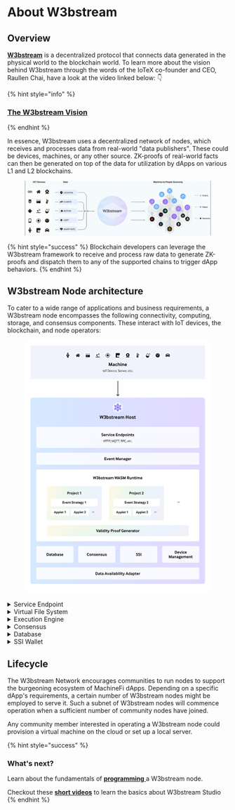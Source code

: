 # About W3bstream

## Overview

[**W3bstream**](https://w3bstream.com/) is a decentralized protocol that connects data generated in the physical world to the blockchain world. To learn more about the vision behind W3bstream through the words of the IoTeX co-founder and CEO, Raullen Chai, have a look at the video linked below: 👇

{% hint style="info" %}
### [**The W3bstream Vision** ](https://www.youtube.com/watch?v=X4Zj-mc7dpU\&t=1s)
{% endhint %}

In essence, W3bstream uses a decentralized network of nodes, which receives and processes data from real-world "data publishers". These could be devices, machines, or any other source. ZK-proofs of real-world facts can then be generated on top of the data for utilization by dApps on various L1 and L2 blockchains.

<figure><img src=".gitbook/assets/w3bstream-animation.gif" alt=""><figcaption></figcaption></figure>

{% hint style="success" %}
Blockchain developers can leverage the W3bstream framework to receive and process raw data to generate ZK-proofs and dispatch them to any of the supported chains to trigger dApp behaviors.
{% endhint %}

## W3bstream Node architecture

To cater to a wide range of applications and business requirements, a W3bstream node encompasses the following connectivity, computing, storage, and consensus components. These interact with IoT devices, the blockchain, and node operators:

<figure><img src=".gitbook/assets/ws runtime.jpeg" alt=""><figcaption></figcaption></figure>

<details>

<summary>Service Endpoint</summary>

The service endpoint implements a number of communication protocols (e.g., MQTT, HTTP, RPC, etc.) to communicate with smart devices, blockchain, and node operators.

</details>

<details>

<summary>Virtual File System</summary>

The virtual file system is used to store a business program (i.e., WebAssembly modules that implement the business logic of a specific MachineFi application) as well as intermediate computation results**.**

</details>

<details>

<summary>Execution Engine</summary>

The W3bstream execution engine runs the pre-defined business logic that process incoming data from smart devices, blockchain events, and more. The execution engine is based on a WebAssembly VM and the WASI interface, and it can run multiple WASM modules in parallel.

</details>

<details>

<summary>Consensus</summary>

The consensus module implements a number of consensus algorithms (e.g., Proof of Authority -PoA, Practical Byzantine Fault Tolerance – PBFT, etc…) for realizing a decentralized W3bStream network.

</details>

<details>

<summary>Database</summary>

The database component represents an abstract storage interface and its goal is to serve as the long term storage of the raw/encrypted data received from smart devices. Different storage implementations can be plugged in: from a simple local relational database, to a decentralized storage solution like IPFS. Data retention policies can also be configured for this module, depending on the application needs.

</details>

<details>

<summary>SSI Wallet</summary>

The SSI wallet implements decentralized identifiers and verifiable credentials-related functionalities for managing identities in a W3bstream node.

</details>

## Lifecycle

The W3bstream Network encourages communities to run nodes to support the burgeoning ecosystem of MachineFi dApps. Depending on a specific dApp's requirements, a certain number of W3bstream nodes might be employed to serve it. Such a subnet of W3bstream nodes will commence operation when a sufficient number of community nodes have joined.

Any community member interested in operating a W3bstream node could provision a virtual machine on the cloud or set up a local server.



{% hint style="success" %}
### What's next?

Learn about the fundamentals of [**programming** ](get-started/basic-concepts/)a W3bstream node.

Checkout these [**short videos**](get-started/w3bstream-studio/) to learn the basics about W3bstream Studio
{% endhint %}
